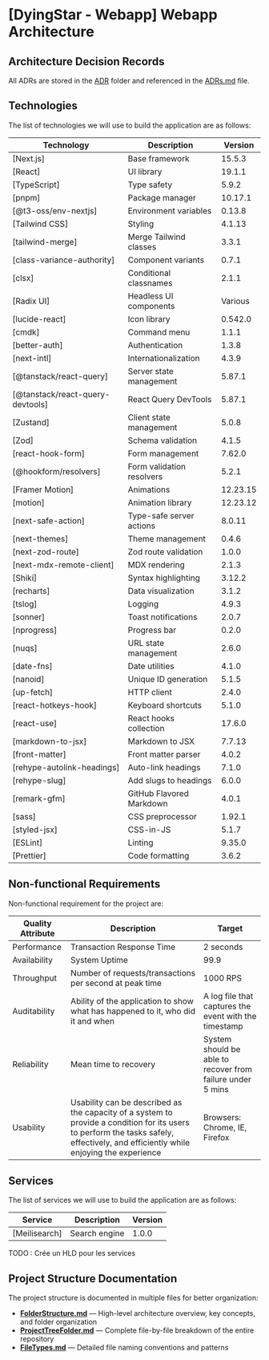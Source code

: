 # [DyingStar - Webapp] Webapp Architecture

## Architecture Decision Records

All ADRs are stored in the [ADR](./ADR) folder and referenced in the [ADRs.md](./ADRs.md) file.

## Technologies

The list of technologies we will use to build the application are as follows:

| Technology                       | Description               | Version  |
| -------------------------------- | ------------------------- | -------- |
| [Next.js]                        | Base framework            | 15.5.3   |
| [React]                          | UI library                | 19.1.1   |
| [TypeScript]                     | Type safety               | 5.9.2    |
| [pnpm]                           | Package manager           | 10.17.1  |
| [@t3-oss/env-nextjs]             | Environment variables     | 0.13.8   |
| [Tailwind CSS]                   | Styling                   | 4.1.13   |
| [tailwind-merge]                 | Merge Tailwind classes    | 3.3.1    |
| [class-variance-authority]       | Component variants        | 0.7.1    |
| [clsx]                           | Conditional classnames    | 2.1.1    |
| [Radix UI]                       | Headless UI components    | Various  |
| [lucide-react]                   | Icon library              | 0.542.0  |
| [cmdk]                           | Command menu              | 1.1.1    |
| [better-auth]                    | Authentication            | 1.3.8    |
| [next-intl]                      | Internationalization      | 4.3.9    |
| [@tanstack/react-query]          | Server state management   | 5.87.1   |
| [@tanstack/react-query-devtools] | React Query DevTools      | 5.87.1   |
| [Zustand]                        | Client state management   | 5.0.8    |
| [Zod]                            | Schema validation         | 4.1.5    |
| [react-hook-form]                | Form management           | 7.62.0   |
| [@hookform/resolvers]            | Form validation resolvers | 5.2.1    |
| [Framer Motion]                  | Animations                | 12.23.15 |
| [motion]                         | Animation library         | 12.23.12 |
| [next-safe-action]               | Type-safe server actions  | 8.0.11   |
| [next-themes]                    | Theme management          | 0.4.6    |
| [next-zod-route]                 | Zod route validation      | 1.0.0    |
| [next-mdx-remote-client]         | MDX rendering             | 2.1.3    |
| [Shiki]                          | Syntax highlighting       | 3.12.2   |
| [recharts]                       | Data visualization        | 3.1.2    |
| [tslog]                          | Logging                   | 4.9.3    |
| [sonner]                         | Toast notifications       | 2.0.7    |
| [nprogress]                      | Progress bar              | 0.2.0    |
| [nuqs]                           | URL state management      | 2.6.0    |
| [date-fns]                       | Date utilities            | 4.1.0    |
| [nanoid]                         | Unique ID generation      | 5.1.5    |
| [up-fetch]                       | HTTP client               | 2.4.0    |
| [react-hotkeys-hook]             | Keyboard shortcuts        | 5.1.0    |
| [react-use]                      | React hooks collection    | 17.6.0   |
| [markdown-to-jsx]                | Markdown to JSX           | 7.7.13   |
| [front-matter]                   | Front matter parser       | 4.0.2    |
| [rehype-autolink-headings]       | Auto-link headings        | 7.1.0    |
| [rehype-slug]                    | Add slugs to headings     | 6.0.0    |
| [remark-gfm]                     | GitHub Flavored Markdown  | 4.0.1    |
| [sass]                           | CSS preprocessor          | 1.92.1   |
| [styled-jsx]                     | CSS-in-JS                 | 5.1.7    |
| [ESLint]                         | Linting                   | 9.35.0   |
| [Prettier]                       | Code formatting           | 3.6.2    |

## Non-functional Requirements

Non-functional requirement for the project are:

| Quality Attribute | Description                                                                                                                                                                         | Target                                                     |
| ----------------- | ----------------------------------------------------------------------------------------------------------------------------------------------------------------------------------- | ---------------------------------------------------------- |
| Performance       | Transaction Response Time                                                                                                                                                           | 2 seconds                                                  |
| Availability      | System Uptime                                                                                                                                                                       | 99.9                                                       |
| Throughput        | Number of requests/transactions per second at peak time                                                                                                                             | 1000 RPS                                                   |
| Auditability      | Ability of the application to show what has happened to it, who did it and when                                                                                                     | A log file that captures the event with the timestamp      |
| Reliability       | Mean time to recovery                                                                                                                                                               | System should be able to recover from failure under 5 mins |
| Usability         | Usability can be described as the capacity of a system to provide a condition for its users to perform the tasks safely, effectively, and efficiently while enjoying the experience | Browsers: Chrome, IE, Firefox                              |

## Services

The list of services we will use to build the application are as follows:

| Service       | Description   | Version |
| ------------- | ------------- | ------- |
| [Meilisearch] | Search engine | 1.0.0   |

TODO : Crée un HLD pour les services

## Project Structure Documentation

The project structure is documented in multiple files for better organization:

- **[FolderStructure.md](./FolderStructure.md)** — High-level architecture overview, key concepts, and folder organization
- **[ProjectTreeFolder.md](./ProjectTreeFolder.md)** — Complete file-by-file breakdown of the entire repository
- **[FileTypes.md](./FileTypes.md)** — Detailed file naming conventions and patterns
